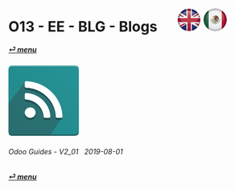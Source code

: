 # O13 - EE - BLG - Blogs &nbsp;&nbsp;&nbsp;&nbsp; [![en-uk](/doc/img/en-uk_flag_button_small.png)](/en-uk/o13/ee/blg/en-uk-o13-ee-blg-blog-guides.md) [ ![es-mx](/doc/img/es-mx_flag_button_small.png)](/es-mx/o13/ee/blg/es-mx-o13-ee-blg-blog-guides.md)
#### [_&#x23CE; menu_](/en-uk/o13/ee/en-uk-o13-ee-guides-menu.md)  
### ![blg](/doc/img/website_blog.png)
	
###### Odoo Guides - V2_01 &nbsp; 2019-08-01  
**[_&#x23CE; menu_](/en-uk/o13/ee/en-uk-o13-ee-guides-menu.md)**  


